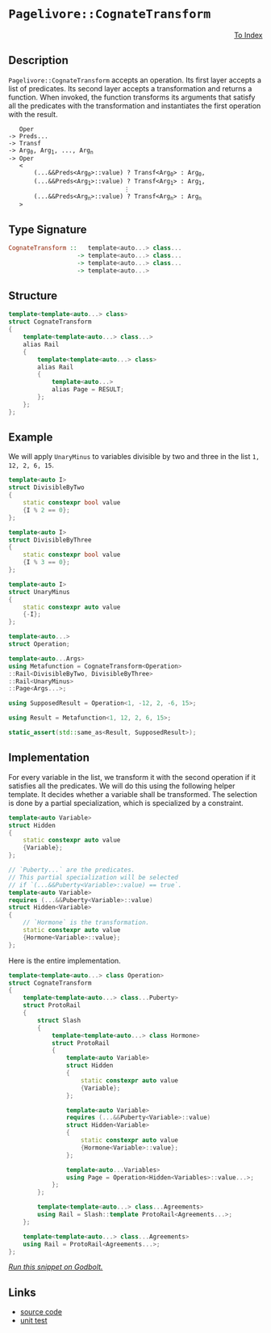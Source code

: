 <!-- Copyright 2024 Feng Mofan
SPDX-License-Identifier: Apache-2.0 -->

# `Pagelivore::CognateTransform`

<p style='text-align: right;'><a href="../../../facilities/metafunctions.md#pagelivore-cognate-transform">To Index</a></p>

## Description

`Pagelivore::CognateTransform` accepts an operation.
Its first layer accepts a list of predicates.
Its second layer accepts a transformation and returns a function.
When invoked, the function transforms its arguments that satisfy all the predicates with the transformation and instantiates the first operation with the result.

<pre><code>   Oper
-> Preds...
-> Transf
-> Arg<sub>0</sub>, Arg<sub>1</sub>, ..., Arg<sub>n</sub>
-> Oper
   <
       (...&&Preds&lt;Arg<sub>0</sub>&gt;::value) ? Transf&lt;Arg<sub>0</sub>&gt; : Arg<sub>0</sub>,
       (...&&Preds&lt;Arg<sub>1</sub>&gt;::value) ? Transf&lt;Arg<sub>1</sub>&gt; : Arg<sub>1</sub>,
                                &vellip;
       (...&&Preds&lt;Arg<sub>n</sub>&gt;::value) ? Transf&lt;Arg<sub>n</sub>&gt; : Arg<sub>n</sub>
   ></code></pre>

## Type Signature

```Haskell
CognateTransform ::   template<auto...> class...
                   -> template<auto...> class...
                   -> template<auto...> class...
                   -> template<auto...>
```

## Structure

```C++
template<template<auto...> class>
struct CognateTransform
{
    template<template<auto...> class...>
    alias Rail
    {
        template<template<auto...> class>
        alias Rail
        {
            template<auto...>
            alias Page = RESULT;
        };
    };
};
```

## Example

We will apply `UnaryMinus` to variables divisible by two and three in the list `1, 12, 2, 6, 15`.

```C++
template<auto I>
struct DivisibleByTwo
{
    static constexpr bool value
    {I % 2 == 0};
};

template<auto I>
struct DivisibleByThree
{
    static constexpr bool value
    {I % 3 == 0};
};

template<auto I>
struct UnaryMinus
{
    static constexpr auto value
    {-I};
};

template<auto...>
struct Operation;

template<auto...Args>
using Metafunction = CognateTransform<Operation>
::Rail<DivisibleByTwo, DivisibleByThree>
::Rail<UnaryMinus>
::Page<Args...>;

using SupposedResult = Operation<1, -12, 2, -6, 15>;

using Result = Metafunction<1, 12, 2, 6, 15>;

static_assert(std::same_as<Result, SupposedResult>);
```

## Implementation

For every variable in the list, we transform it with the second operation if it satisfies all the predicates.
We will do this using the following helper template.
It decides whether a variable shall be transformed.
The selection is done by a partial specialization, which is specialized by a constraint.

```C++
template<auto Variable>
struct Hidden 
{
    static constexpr auto value
    {Variable};
};

// `Puberty...` are the predicates.
// This partial specialization will be selected
// if `(...&&Puberty<Variable>::value) == true`.
template<auto Variable>
requires (...&&Puberty<Variable>::value)
struct Hidden<Variable>
{
    // `Hormone` is the transformation.
    static constexpr auto value
    {Hormone<Variable>::value};
};
```

Here is the entire implementation.

```C++
template<template<auto...> class Operation>
struct CognateTransform
{
    template<template<auto...> class...Puberty>
    struct ProtoRail
    {
        struct Slash
        {
            template<template<auto...> class Hormone>
            struct ProtoRail
            {
                template<auto Variable>
                struct Hidden 
                {
                    static constexpr auto value
                    {Variable};
                };

                template<auto Variable>
                requires (...&&Puberty<Variable>::value)
                struct Hidden<Variable>
                {
                    static constexpr auto value
                    {Hormone<Variable>::value};
                };

                template<auto...Variables>
                using Page = Operation<Hidden<Variables>::value...>;
            };
        };

        template<template<auto...> class...Agreements>
        using Rail = Slash::template ProtoRail<Agreements...>;
    };

    template<template<auto...> class...Agreements>
    using Rail = ProtoRail<Agreements...>;
};
```

[*Run this snippet on Godbolt.*](https://godbolt.org/#z:OYLghAFBqd5QCxAYwPYBMCmBRdBLAF1QCcAaPECAMzwBtMA7AQwFtMQByARg9KtQYEAysib0QXACx8BBAKoBnTAAUAHpwAMvAFYTStJg1DIApACYAQuYukl9ZATwDKjdAGFUtAK4sGIMxqkrgAyeAyYAHI%2BAEaYxCAA7IEADqgKhE4MHt6%2B/ilpGQKh4VEssfFJtpj2jgJCBEzEBNk%2BfgFVNZn1jQTFkTFxiYEKDU0tue0jPX2l5UMAlLaoXsTI7BwEmCzJBpsmAMxum9u7mAduTF5EAHS3B9gA1MgGCgoPAPLJcUy1DPcmGgAgiNiF4HA8PMBmJsACrEQwKfjEFgAwEmBJWIEPbEPY47H5nQ5407nS43O77R7PJivW7XZRecoEACe/yxOJBYIID2UxFQRAASkw6KicQ90ZjAWKxZzwUIXghRdLsRKlcqxcSCedNXtDmTUHT7k8Xm8ABIkFgCQnYNXq7Gy7m8/moIUi9l2lUY20enE6wkXK6oB4ANUaeCY0XobKlPulDoeprw6CwDHF7tjnslGbtU0cyCeAhGmFUyWID31DwAbmIvGd09mcRLQ8Rw5GzgkACIHLMN8Wd7uo72xv2kwMhsMRqOUoc%2B4iYACOXjwc7eEENZgAbOYNwymazDs3W1PsCAQNXvJh5jOPfHE8nGOdD5Prde7ar673c3h82gGEWS2WFbnrWr6xhK5rIlaj4Tm29ynsB7ZdvsPYNuiSGSqByojnqgZ0k%2BbYKNGvYPF46RGDyTDAJg4r7B2HxfPCvznHeKbQS2z6EZS8E1pghrTshmF9uh15oQOQLXthRxbPiuoBuS1xGtStK3ICwBzlsjAEJxNoftipFhMADyurQNF0fKNJICAfo8nygrCrQ5yqepbCCAofE2gJ6aiZ5aLppJkn6u5xo0m5KlqZgGmuUROL6eRxmmTZzrGY54WRVp7liWi/Y%2BaiAD0ABUhVFcVJW5XlxUPDCmAjG8xVlUCBUlU1RX1b5aJmPsYTPF4WA0W4Vx0IQ%2B46W1jWFQ8HZ4JWeDpG2FjMjCADuQZ1aiAVjgAktG8aTdNs30PNS2oIOXrpl%2BP6FpsAEPNEqCeFWPG2hKG3imYACsDxmKZBx0Ro3kYdlGENRVu0zXgc0LQg6kPKtQLrUQDxbdOQI7VNYMQzCUMRSdKEPOdBZ/ldpY3XdJkIU9GIveYH37N9tEPH9gMncJ4nA0VDxyMwxDMgAsmEpEwy1a3SSSOEI0jI3xpzjS8/zhHiadMb2g0eYE/%2BxNAY9XkYgAtFtTMKyzo0VdgqisDs1Gw4C8MGhSksEKC4KfN8TE5XDItamLtvXICxDANpqKxYZPOYA0VBeAwDiZAlkLQpgcIIkiKKHM7jGZNGp7JYcoP7Zgh3LaQE1o7nh1Yy%2BQKZ/Z5zS9zfMMKRGcgMolH%2Br7/sZW7gJBw8QheMkqRKOgArVV4tDcj99Eu%2BnhxcIXOtcGYheLw8OsboXXBvf8nfd8PCij%2BP9Mh2HEdRwI5yzw8C9L4Xa%2BX5v/FA8CKvfgA%2BiFcQEBAIzoKeCisJgb9OJuF3vvQuvd%2B5pEwEPEeY97hXmQhwRYtBOBvV4H4DgWhSCoE4G4aw1g8bLFWNRcw%2BweCkAIJoRBiwADWIA3pmGuAkMwkgAAcLC3oaAAJz0I0BuFh%2Bx9CcEkLwFgEgNCBHQZg7BHBeAKBAIEChGDEGkDgLAGAiAQDLAIMkK45BKBoG2HQOIER/6cFUCwjcq9JAPGAMgfMUhrhmF4FAwgJAkx6H4IIEQYh2BSBkIIRQKh1BKNILoWei14TJE4DwJBKC0GUKwZwd4VwdHclQFQB45jLEbmsbY%2BxkhHEPAgB4Qx9AywkK4PMXgiitCLAgEgAxyQjFkAoBARpzSQDACkIvGgY84hyIgNEBJ0Qwgy2ibwEZXNmTvGiNoTADhxmkAMS5Ag7wGC0GZAkrA0QvDAAuLQWgcjuC8CwCwQwwBxAhPwHOKOlZqoJOLPMq46wyFhE2MgkJtBwbwm5h4LACSHZ4FEcc0gdziC3SUB2LY5yvlGEoYsKgBh/bBjwJgRazt0FkM8cIUQ4g/HYsCWoBJYT9DnJQHgyw%2BhwZyMgIsVAyRfhHJ1t/H6phLDWACLwVAYKWxYBpRARYdh5m/BcAwdwnhWh6BCGEfoZRBizwHoULIErcgKoKL8GYAx4izyFafBg3Qxgqr8Dq6owquijF6DK2Y8rbAWvGMa210wrVaokIKwhaxXWCI4Kg0gkiuWcEyRYqxNi7GXwKV9CAuBXHlI6pU6p8LFgIEwEwLA8QBWkFoZIfY1xOH7ASJIDQkhmEbnEW9DcnCvXCNIKI0h1wNxcD4ZwlhDa3qSA3rmtefrEkyNsPI8h8KVHqPqZolJujWntLKSYtgnBGgsErAkHWTBgrkS4Jw64XBriYJcUQXlHjZDeLxdIAlSgiUhN0IvCJTAonHNid6%2BJITpHJO0VcB46TyzInnYu5dhlV3rs3UUkpTSymvX2GYKp/alF1IaagUpcQ9FtJg0BwYs7P3UiMKurggRembGIAMoZITJljJBYR7mMy5kLJBcszSayNlbMwDsvZYhDmLNOTC9YmDrlmruUcrdqgnmbEWW86oCSvnRB%2BcyP57HqktmBWQsFELMBQrOUYWFoBIN8CRQoFFaKMWLOxQe3xR7ZCEuCZg89pK4VsqsJS0T/K6UMsyEylltErMcqkTypM9zaUdDNc4CArh7VSrFZquV2rSCKt%2BIFtV6QNXOtC3oXVvwDXNCNQl01erkshbmDqu1qWctOpKC6ypSwVgeuKx8n1XbpHvrnQupdaGf1ro3RoIpUad0gbjRB2pibk2psoLeqtNa12FoSG9ThCQEj7CLZIHJs8qucFkX2mpyjVEaK0ak%2BDE7jGmI4LOnJDwWAKErPmSsv7TgjGcfgHd7jZ76dxYZ/x8gT2mZ0CAARl7r0xK9ZVhJj7R1pIyXt6xh3jtVjOwSEYAHEPNJA/scDy2oMoGh2UzbyPBjHf7i/U7nCX7nYIG/ZEOS%2BB0Bw3h4ZozuaLJI9M2ZwrFlUcEDRzZVz6O7P2cxkFrGVNSdIJx259yQmPOQM8wTghhOfO%2BTLSTAKZOLPk5ApTMKDIDsRZRLTqL0VfExbwO7PiJBGYCc94lb2LPGApTYWz8B7OMs4Llb%2B5L2WWE5VgjzfKrc%2Bb1aK8VOQHXSsK/F6LSqovhfVZkLLNrEvmp6MHyPdQLXh7C1MQ1PuEvx7i9lt1pXfG3p%2Bw%2BgNQODtHZO%2BDzYkPI1XZIB1%2BHCbSBJpTYMdNHzBv%2BDXfsfYb0OFtvEW3hIfDfW/YW72hRNfM0JEcaNrgUhOEjdzVwBIXr9j3qkYPhHt6nH97zz21foL%2BmZBAJIIAA)

## Links

- [source code](../../../../conceptrodon/descend/pagelivore/cognate_transform.hpp)
- [unit test](../../../../tests/unit/metafunctions/pagelivore/cognate_transform.test.hpp)
